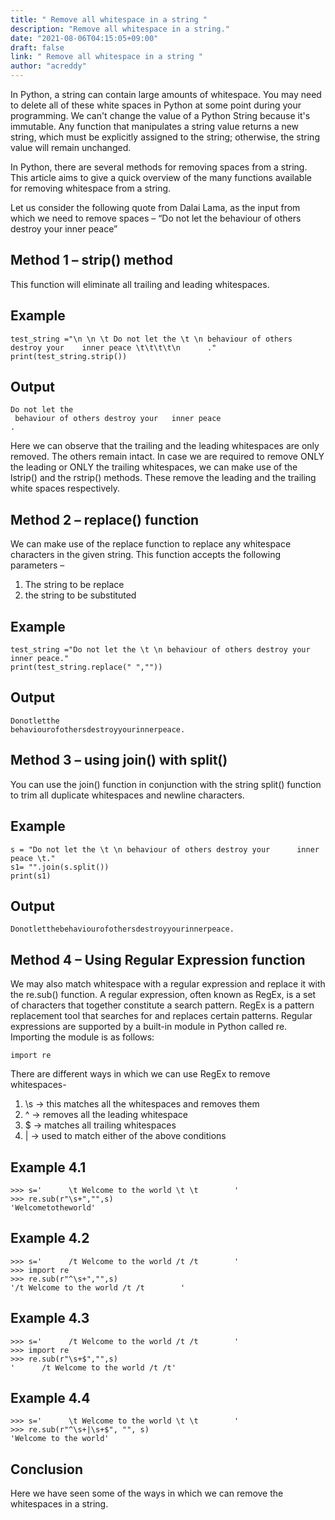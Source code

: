 ```yaml
---
title: " Remove all whitespace in a string "
description: "Remove all whitespace in a string."
date: "2021-08-06T04:15:05+09:00"
draft: false
link: " Remove all whitespace in a string "
author: "acreddy"
---
```


In Python, a string can contain large amounts of whitespace. You may need to delete all of these white spaces in Python at some point during your programming. We can't change the value of a Python String because it's immutable. Any function that manipulates a string value returns a new string, which must be explicitly assigned to the string; otherwise, the string value will remain unchanged. 

In Python, there are several methods for removing spaces from a string. This article aims to give a quick overview of the many functions available for removing whitespace from a string. 

Let us consider the following quote from Dalai Lama,  as the input from which we need to remove spaces –  “Do not let the behaviour of others destroy your inner peace”

## Method 1 – strip() method

This function will eliminate all trailing and leading whitespaces.

## Example

```
test_string ="\n \n \t Do not let the \t \n behaviour of others destroy your 	inner peace \t\t\t\t\n		."
print(test_string.strip())

```
## Output

```
Do not let the 	 
 behaviour of others destroy your 	inner peace 				
.

```

Here we can observe that the trailing and the leading whitespaces are only removed. The others remain intact. In case we are required to remove ONLY the leading or ONLY the trailing whitespaces, we can make use of  the lstrip() and the rstrip() methods. These remove the leading and the trailing white spaces respectively. 

## Method 2 – replace() function

We can make use of the replace function to replace any whitespace characters in the given string. This function accepts the following parameters – 
1.	The string to be replace
2.	the string to be substituted 

## Example 

```
test_string ="Do not let the \t \n behaviour of others destroy your      inner peace."
print(test_string.replace(" ",""))
```

## Output

```
Donotletthe	
behaviourofothersdestroyyourinnerpeace.

```

## Method 3 – using join() with split()

You can use the join() function in conjunction with the string split() function to trim all duplicate whitespaces and newline characters.

## Example 

```
s = "Do not let the \t \n behaviour of others destroy your      inner peace \t."
s1= "".join(s.split())
print(s1)

```

## Output 

```
Donotletthebehaviourofothersdestroyyourinnerpeace.

```
## Method 4 – Using Regular Expression function

We may also match whitespace with a regular expression and replace it with the re.sub() function. A regular expression, often known as RegEx, is a set of characters that together constitute a search pattern. RegEx is a pattern replacement tool that searches for and replaces certain patterns. Regular expressions are supported by a built-in module in Python called re.
Importing the module is as follows:

```
import re

```

There are different ways in which we can use RegEx to remove whitespaces- 
1.	\s  -> this matches all the whitespaces and removes them
2.	^   -> removes all the leading whitespace
3.	$   -> matches all trailing whitespaces
4.	|   -> used to match either of the above conditions



## Example 4.1

```
>>> s='      \t Welcome to the world \t \t        '
>>> re.sub(r"\s+","",s)
'Welcometotheworld'

```
## Example 4.2

```
>>> s='      /t Welcome to the world /t /t        '
>>> import re
>>> re.sub(r"^\s+","",s)
'/t Welcome to the world /t /t        '

```

## Example 4.3 

```
>>> s='      /t Welcome to the world /t /t        '
>>> import re
>>> re.sub(r"\s+$","",s)
'      /t Welcome to the world /t /t'

```

## Example 4.4

```
>>> s='      \t Welcome to the world \t \t        '
>>> re.sub(r"^\s+|\s+$", "", s)
'Welcome to the world' 

```

## Conclusion

Here we have seen some of the ways in which we can remove the whitespaces in a string.

